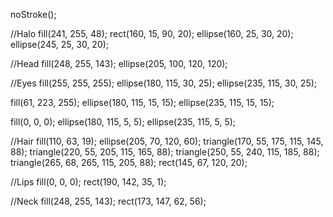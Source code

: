 noStroke();
    
//Halo
fill(241, 255, 48);
rect(160, 15, 90, 20);
ellipse(160, 25, 30, 20);
ellipse(245, 25, 30, 20);
    
//Head
fill(248, 255, 143);
ellipse(205, 100, 120, 120);
    
//Eyes
fill(255, 255, 255);
ellipse(180, 115, 30, 25);
ellipse(235, 115, 30, 25);
    
fill(61, 223, 255);
ellipse(180, 115, 15, 15);
ellipse(235, 115, 15, 15);
    
fill(0, 0, 0);
ellipse(180, 115, 5, 5);
ellipse(235, 115, 5, 5);
    
//Hair
fill(110, 63, 19);
ellipse(205, 70, 120, 60);
triangle(170, 55, 175, 115, 145, 88);
triangle(220, 55, 205, 115, 165, 88);
triangle(250, 55, 240, 115, 185, 88);
triangle(265, 68, 265, 115, 205, 88);
rect(145, 67, 120, 20);
    
//Lips
fill(0, 0, 0);
rect(190, 142, 35, 1);
   
//Neck
fill(248, 255, 143);
rect(173, 147, 62, 56);
